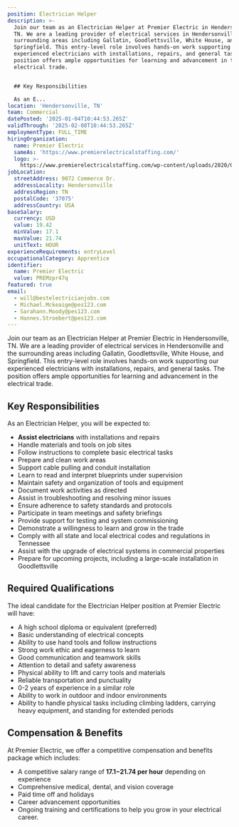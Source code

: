 ```yaml
---
position: Electrician Helper
description: >-
  Join our team as an Electrician Helper at Premier Electric in Hendersonville,
  TN. We are a leading provider of electrical services in Hendersonville and the
  surrounding areas including Gallatin, Goodlettsville, White House, and
  Springfield. This entry-level role involves hands-on work supporting our
  experienced electricians with installations, repairs, and general tasks. The
  position offers ample opportunities for learning and advancement in the
  electrical trade.


  ## Key Responsibilities

  As an E...
location: 'Hendersonville, TN'
team: Commercial
datePosted: '2025-01-04T10:44:53.265Z'
validThrough: '2025-02-08T10:44:53.265Z'
employmentType: FULL_TIME
hiringOrganization:
  name: Premier Electric
  sameAs: 'https://www.premierelectricalstaffing.com/'
  logo: >-
    https://www.premierelectricalstaffing.com/wp-content/uploads/2020/05/Premier-Electrical-Staffing-logo.png
jobLocation:
  streetAddress: 9072 Commerce Dr.
  addressLocality: Hendersonville
  addressRegion: TN
  postalCode: '37075'
  addressCountry: USA
baseSalary:
  currency: USD
  value: 19.42
  minValue: 17.1
  maxValue: 21.74
  unitText: HOUR
experienceRequirements: entryLevel
occupationalCategory: Apprentice
identifier:
  name: Premier Electric
  value: PREMzpr47q
featured: true
email:
  - will@bestelectricianjobs.com
  - Michael.Mckeaige@pes123.com
  - Sarahann.Moody@pes123.com
  - Hannes.Stroebert@pes123.com
---
```




Join our team as an Electrician Helper at Premier Electric in Hendersonville, TN. We are a leading provider of electrical services in Hendersonville and the surrounding areas including Gallatin, Goodlettsville, White House, and Springfield. This entry-level role involves hands-on work supporting our experienced electricians with installations, repairs, and general tasks. The position offers ample opportunities for learning and advancement in the electrical trade.

## Key Responsibilities
As an Electrician Helper, you will be expected to:
- **Assist electricians** with installations and repairs
- Handle materials and tools on job sites
- Follow instructions to complete basic electrical tasks
- Prepare and clean work areas
- Support cable pulling and conduit installation
- Learn to read and interpret blueprints under supervision
- Maintain safety and organization of tools and equipment
- Document work activities as directed
- Assist in troubleshooting and resolving minor issues
- Ensure adherence to safety standards and protocols
- Participate in team meetings and safety briefings
- Provide support for testing and system commissioning
- Demonstrate a willingness to learn and grow in the trade
- Comply with all state and local electrical codes and regulations in Tennessee
- Assist with the upgrade of electrical systems in commercial properties
- Prepare for upcoming projects, including a large-scale installation in Goodlettsville

## Required Qualifications
The ideal candidate for the Electrician Helper position at Premier Electric will have:
- A high school diploma or equivalent (preferred)
- Basic understanding of electrical concepts
- Ability to use hand tools and follow instructions
- Strong work ethic and eagerness to learn
- Good communication and teamwork skills
- Attention to detail and safety awareness
- Physical ability to lift and carry tools and materials
- Reliable transportation and punctuality
- 0-2 years of experience in a similar role
- Ability to work in outdoor and indoor environments
- Ability to handle physical tasks including climbing ladders, carrying heavy equipment, and standing for extended periods

## Compensation & Benefits
At Premier Electric, we offer a competitive compensation and benefits package which includes:
- A competitive salary range of **$17.1-$21.74 per hour** depending on experience
- Comprehensive medical, dental, and vision coverage
- Paid time off and holidays
- Career advancement opportunities
- Ongoing training and certifications to help you grow in your electrical career.
